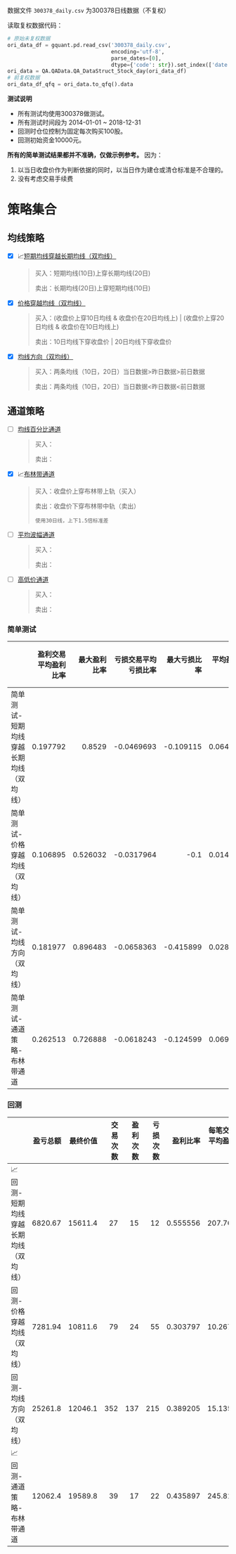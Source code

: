数据文件 `300378_daily.csv` 为300378日线数据（不复权）

读取复权数据代码：

```python
# 原始未复权数据
ori_data_df = gquant.pd.read_csv('300378_daily.csv', 
                                 encoding='utf-8', 
                                 parse_dates=[0], 
                                 dtype={'code': str}).set_index(['date', 'code'])
ori_data = QA.QAData.QA_DataStruct_Stock_day(ori_data_df)
# 前复权数据
ori_data_df_qfq = ori_data.to_qfq().data
```

**测试说明**

- 所有测试均使用300378做测试。
- 所有测试时间段为 2014-01-01 ~ 2018-12-31
- 回测时仓位控制为固定每次购买100股。
- 回测初始资金10000元。

**所有的简单测试结果都并不准确，仅做示例参考。** 因为：

1. 以当日收盘价作为判断依据的同时，以当日作为建仓或清仓标准是不合理的。
2. 没有考虑交易手续费

# 策略集合

## 均线策略

* [x] 📈[短期均线穿越长期均线（双均线）](策略测试-均线策略-短期均线穿越长期均线（双均线）.ipynb)
    > 买入：短期均线(10日)上穿长期均线(20日)
    > 
    > 卖出：长期均线(20日)上穿短期均线(10日)
* [x] [价格穿越均线（双均线）](策略测试-均线策略-价格穿越均线（双均线）.ipynb) 
    > 买入：(收盘价上穿10日均线 & 收盘价在20日均线上) | (收盘价上穿20日均线 & 收盘价在10日均线上)
    > 
    > 卖出：10日均线下穿收盘价 | 20日均线下穿收盘价
* [x] [均线方向（双均线）](策略测试-均线策略-均线方向（双均线）.ipynb)
    > 买入：两条均线（10日，20日）当日数据>昨日数据>前日数据
    > 
    > 卖出：两条均线（10日，20日）当日数据<昨日数据<前日数据

## 通道策略

* [ ] [均线百分比通道]()
    > 买入：
    > 
    > 卖出：
* [x] 📈[布林带通道](策略测试-通道策略-布林带通道.ipynb) 
    > 买入：收盘价上穿布林带上轨（买入）
    > 
    > 卖出：收盘价下穿布林带中轨（卖出）
    > 
    > `使用30日线，上下1.5倍标准差`
* [ ] [平均波幅通道]()
    > 买入：
    > 
    > 卖出：
* [ ] [高低价通道]()
    > 买入：
    > 
    > 卖出：

### 简单测试

|                                         |   盈利交易平均盈利比率 |   最大盈利比率 |   亏损交易平均亏损比率 |   最大亏损比率 |   平均盈亏比率 |   交易次数 |   总天数 |   平均持仓天数 |   R(平均利润/平均损失) |
|:----------------------------------------|-----------------------:|---------------:|-----------------------:|---------------:|---------------:|-----------:|---------:|---------------:|-----------------------:|
| 简单测试-短期均线穿越长期均线（双均线） |               0.197792 |         0.8529 |             -0.0469693 |      -0.109115 |      0.0642859 |         33 |     1442 |        20.8485 |                2.25487 |
| 简单测试-价格穿越均线（双均线） |               0.106895 |       0.526032 |             -0.0317964 |           -0.1 |      0.0149366 |         92 |     1442 |        6.92391 |               0.400861 |
| 简单测试-均线方向（双均线） |               0.181977 |       0.896483 |             -0.0658363 |      -0.415899 |      0.0286772 |        763 |     1442 |        18.6855 |                0.26055 |
| 简单测试-通道策略-布林带通道 |               0.262513 |       0.726888 |             -0.0618243 |      -0.124599 |      0.0690488 |         57 |     1442 |        23.4035 |                1.32005 |

### 回测

|                                     |   盈亏总额 |   最终价值 |   交易次数 |   盈利次数 |   亏损次数 |   盈利比率 |   每笔交易平均盈亏额 |   盈利交易平均盈利额 |   亏损交易平均亏损额 |    R |   最大回撤 |   买入平均花费 |
|:------------------------------------|-----------:|-----------:|-----------:|-----------:|-----------:|-----------:|---------------------:|---------------------:|---------------------:|-----:|-----------:|---------------:|
| 📈回测-短期均线穿越长期均线（双均线） |    6820.67 |    15611.4 |         27 |         15 |         12 |   0.555556 |              207.763 |              454.711 |             -100.922 | 2.06 |  -0.163974 |        2217.06 |
| 回测-价格穿越均线（双均线） |    7281.94 |    10811.6 |         79 |         24 |         55 |   0.303797 |              10.2673 |              303.414 |             -117.651 | 0.09 |  -0.278277 |        2607.59 |
| 回测-均线方向（双均线） |    25261.8 |    12046.1 |        352 |        137 |        215 |   0.389205 |              15.1356 |              184.393 |             -92.7167 | 0.16 |  -0.465173 |        2223.76 |
| 📈回测-通道策略-布林带通道 |    12062.4 |    19589.8 |         39 |         17 |         22 |   0.435897 |              245.814 |              709.552 |             -112.528 | 2.18 |  -0.232387 |        2501.61 |
